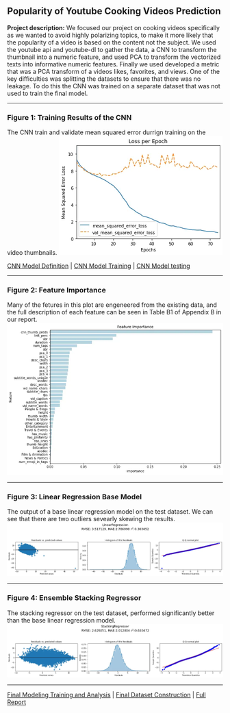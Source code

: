 ## Popularity of Youtube Cooking Videos Prediction

**Project description:** We focused our project on cooking videos specifically as we wanted to avoid highly polarizing topics, to make it more likely that the popularity of a video is based on the content not the subject. We used the youtube api and youtube-dl to gather the data, a CNN to transform the thumbnail into a numeric feature, and used PCA to transform the vectorized texts into informative numeric features. Finally we used developed a metric that was a PCA transform of a videos likes, favorites, and views. One of the key difficulties was splitting the datasets to ensure that there was no leakage. To do this the CNN was trained on a separate dataset that was not used to train the final model.<br>

---
### Figure 1: Training Results of the CNN
The CNN train and validate mean squared error durrign training on the video thumbnails.
<img src="images/CNN_training.png?raw=true">

[CNN Model Definition](https://github.com/corbinscahalan/SIADS699-capstone-project/blob/main/cnn_model.py) | [CNN Model Training](https://github.com/corbinscahalan/SIADS699-capstone-project/blob/main/cnn_train_distributed_strategy.py) | [CNN Model testing](https://github.com/corbinscahalan/SIADS699-capstone-project/blob/main/cnn_on_test_data.ipynb)

---

### Figure 2: Feature Importance
Many of the fetures in this plot are engeneered from the existing data, and the full description of each feature can be seen in Table B1 of Appendix B in our report.
<img src="images/popularity_feature_importance.png?raw=true">


---

### Figure 3: Linear Regression Base Model
The output of a base linear regression model on the test dataset. We can see that there are two outliers sevearly skewing the results.
<img src="images/popularity_lin_regression.png?raw=true">

---

### Figure 4: Ensemble Stacking Regressor
The stacking regressor on the test dataset, performed significantly better than the base linear regression model.
<img src="images/popularity_stacking.png?raw=true">

---

[Final Modeling Training and Analysis](https://github.com/corbinscahalan/SIADS699-capstone-project/blob/main/Final_model.ipynb) | 
[Final Dataset Construction](https://github.com/corbinscahalan/SIADS699-capstone-project/blob/main/construct_final_dataset.ipynb) | 
[Full Report](https://medium.com/@team_popular/predicting-youtube-cooking-video-popularity-a5b841732e2d)